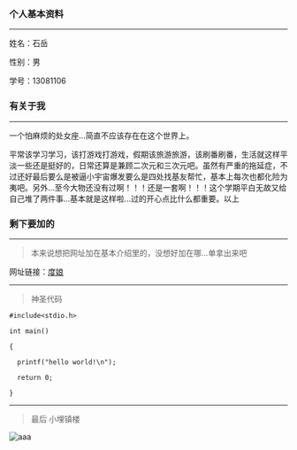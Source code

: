 ### 个人基本资料

***

姓名：石岳     

性别：男  

学号：13081106

### 有关于我

***

一个怕麻烦的处女座...简直不应该存在在这个世界上。     

平常该学习学习，该打游戏打游戏，假期该旅游旅游，该刷番刷番，生活就这样平淡一些还是挺好的，日常还算是兼顾二次元和三次元吧。虽然有严重的拖延症，不过还好最后要么是被逼小宇宙爆发要么是四处找基友帮忙，基本上每次也都化险为夷吧。另外...至今大物还没有过啊！！！还是一套啊！！！这个学期平白无故又给自己堆了两件事...基本就是这样啦...过的开心点比什么都重要。以上

### 剩下要加的

***

>本来说想把网址加在基本介绍里的，没想好加在哪...单拿出来吧   

网址链接：[度娘](http://www.baidu.com)    

***

>神圣代码   

`#include<stdio.h>`  

`int main()`  

`{`  

`  printf("hello world!\n");`   

`  return 0;`  

`}`      

***
>最后 小埋镇楼   

![aaa](http://b.hiphotos.baidu.com/zhidao/pic/item/1b4c510fd9f9d72a1191fd5dd22a2834359bbbfd.jpg)
